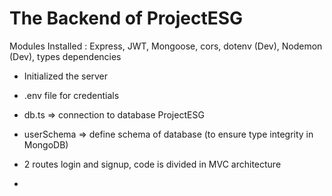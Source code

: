 # The Backend of ProjectESG

Modules Installed : Express, JWT, Mongoose, cors, dotenv (Dev), Nodemon (Dev), types dependencies

- Initialized the server
- .env file for credentials

- db.ts => connection to database ProjectESG
- userSchema => define schema of database (to ensure type integrity in MongoDB)
- 2 routes login and signup, code is divided in MVC architecture
-
